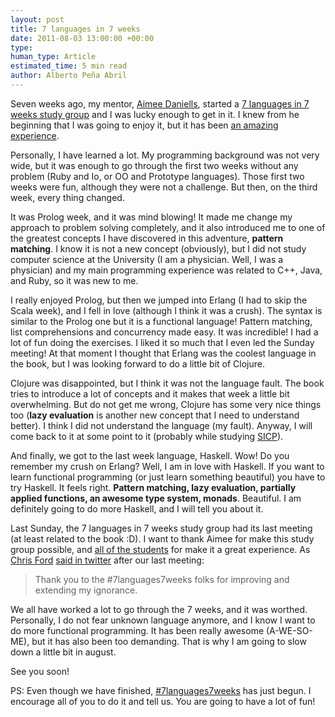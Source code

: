 ```yaml
---
layout: post
title: 7 languages in 7 weeks
date: 2011-08-03 13:00:00 +00:00
type:
human_type: Article
estimated_time: 5 min read
author: Alberto Peña Abril
---
```

Seven weeks ago, my mentor, [Aimee Daniells](https://twitter.com/#!/sermoa), started a [7 languages in 7 weeks study group](https://twitter.com/#!/search?q=%237languages7weeks) and I was lucky enough to get in it. I knew from he beginning that I was going to enjoy it, but it has been [an amazing experience](http://blog.plagelao.com/7languages7weeks/).

<!--more-->

Personally, I have learned a lot. My programming background was not very wide, but it was enough to go through the first two weeks without any problem (Ruby and Io, or OO and Prototype languages). Those first two weeks were fun, although they were not a challenge. But then, on the third week, every thing changed.

It was Prolog week, and it was mind blowing! It made me change my approach to problem solving completely, and it also introduced me to one of the greatest concepts I have discovered in this adventure, **pattern matching**. I know it is not a new concept (obviously), but I did not study computer science at the University (I am a physician. Well, I was a physician) and my main programming experience was related to C++, Java, and Ruby, so it was new to me.

I really enjoyed Prolog, but then we jumped into Erlang (I had to skip the Scala week), and I fell in love (although I think it was a crush). The syntax is similar to the Prolog one but it is a functional language! Pattern matching, list comprehensions and concurrency made easy. It was incredible! I had a lot of fun doing the exercises. I liked it so much that I even led the Sunday meeting! At that moment I thought that Erlang was the coolest language in the book, but I was looking forward to do a little bit of Clojure.

Clojure was disappointed, but I think it was not the language fault. The book tries to introduce a lot of concepts and it makes that week a little bit overwhelming. But do not get me wrong, Clojure has some very nice things too (**lazy evaluation** is another new concept that I need to understand better). I think I did not understand the language (my fault). Anyway, I will come back to it at some point to it (probably while studying [SICP](http://blog.plagelao.com/SICP/)).

And finally, we got to the last week language, Haskell. Wow! Do you remember my crush on Erlang? Well, I am in love with Haskell. If you want to learn functional programming (or just learn something beautiful) you have to try Haskell. It feels right. **Pattern matching, lazy evaluation, partially applied functions, an awesome type system, monads**. Beautiful. I am definitely going to do more Haskell, and I will tell you about it.

Last Sunday, the 7 languages in 7 weeks study group had its last meeting (at least related to the book :D). I want to thank Aimee for make this study group possible, and [all of the students](https://twitter.com/#!/sermoa/sevenlanguages) for make it a great experience. As [Chris Ford](https://twitter.com/#!/ctford) [said in twitter](https://twitter.com/#!/ctford/status/97697770684690433) after our last meeting:

> Thank you to the #7languages7weeks folks for improving and extending my ignorance.


We all have worked a lot to go through the 7 weeks, and it was worthed. Personally, I do not fear unknown language anymore, and I know I want to do more functional programming. It has been really awesome (A-WE-SO-ME), but it has also been too demanding. That is why I am going to slow down a little bit in august.

See you soon!

PS: Even though we have finished, [#7languages7weeks](...) has just begun. I encourage all of you to do it and tell us. You are going to have a lot of fun!
